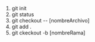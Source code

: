 1. git init 
2. git status
3. git checkout -- [nombreArchivo]
4. git add .
5. git ckeckout -b [nombreRama]
